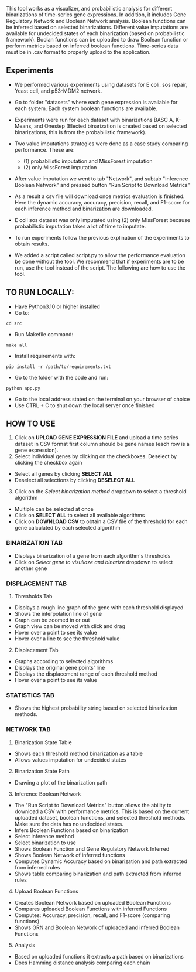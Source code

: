 

This tool works as a visualizer, and probabilistic analysis for different binarizations of time-series gene expressions. In addition, it includes Gene Regulatory Network and Boolean Network analysis. Boolean functions can be inferred based on selected binarizations. Different value imputations are available for undecided states of each binarization (based on probabilistic framework). Boolan functions can be uploaded to draw Boolean function or perform metrics based on inferred boolean functions. Time-series data must be in .csv format to properly upload to the application.

## Experiments

- We performed various experiments using datasets for E coli. sos repair, Yeast cell, and p53-MDM2 network. 
- Go to folder "datasets" where each gene expression is available for each system. Each system boolean functions are available. 
- Experiments were run for each dataset with binarizations BASC A, K-Means, and Onestep (Elected binarization is created based on selected binarizations, this is from the probabilistic framework). 
- Two value imputations strategies were done as a case study comparing performance. These are:
  - (1) probabilistic imputation and MissForest imputation
  - (2) only MissForest imputation
- After value imputation we went to tab "Network", and subtab "Inference Boolean Network" and pressed button "Run Script to Download Metrics"
- As a result a csv file will download once metrics evaluation is finished. Here the dynamic accuracy, accuracy, precision, recall, and F1-score for each inference method and binarization are downloaded. 
- E coli sos dataset was only imputated using (2) only MissForest  because probabilistic imputation takes a lot of time to imputate. 

- To run experiments follow the previous explination of the experiments to obtain results. 
- We added a script called script.py to allow the performance evaluation be done without the tool. We recommend that if experiments are to be run, use the tool instead of the script. The following are how to use the tool. 

## TO RUN LOCALLY:

- Have Python3.10 or higher installed
- Go to:
```
cd src
```
- Run Makefile command:
```
make all
```
- Install requirements with:
```
pip install -r /path/to/requirements.txt
```
- Go to the folder with the code and run:
```
python app.py
```
- Go to the local address stated on the terminal on your
	browser of choice
- Use CTRL + C to shut down the local server once finished

## HOW TO USE

1. Click on **UPLOAD GENE EXPRESSION FILE** and upload a time series dataset in CSV format first column should be gene names (each row is a gene expression).
2. Select individual genes by clicking on the checkboxes. Deselect by clicking the checkbox again
  - Select all genes by clicking **SELECT ALL**
  - Deselect all selections by clicking **DESELECT ALL**
3. Click on the *Select binarization method* dropdown to select a threshold algorithm
  - Multiple can be selected at once
  - Click on **SELECT ALL** to select all available algorithms
  - Click on **DOWNLOAD CSV** to obtain a CSV file of the threshold for each gene calculated by
	each selected algorithm

### BINARIZATION TAB

 - Displays binarization of a gene from each algorithm's thresholds
 - Click on *Select gene to visuliaze and binarize* dropdown to select another gene

### DISPLACEMENT TAB
 

1. Thresholds Tab
  - Displays a rough line graph of the gene with each threshold displayed
  - Shows the interpolation line of gene
  - Graph can be zoomed in or out
  - Graph view can be moved with click and drag
 - Hover over a point to see its value
 - Hover over a line to see the threshold value
 
2. Displacement Tab
 - Graphs according to selected algorithms
 - Displays the original gene points' line
 - Displays the displacement range of each threshold method
 - Hover over a point to see its value


### STATISTICS TAB

- Shows the highest probability string based on selected binarization methods.

### NETWORK TAB

1. Binarization State Table
- Shows each threshold method binarization as a table
- Allows values imputation for undecided states
2. Binarization State Path
- Drawing a plot of the binarization path
3. Inference Boolean Network
- The "Run Script to Download Metrics" button allows the ability to download a CSV with performance metrics. This is based on the current uploaded dataset, boolean functions, and selected threshold methods. Make sure the data has no undecided states. 
- Infers Boolean Functions based on binarization
- Select inference method
- Select binarization to use
- Shows Boolean Function and Gene Regulatory Network Inferred
- Shows Boolean Network of inferred functions
- Computes Dynamic Accuracy based on binarization and path extracted from inferred rules
- Shows table comparing binarization and path extracted from inferred rules
4. Upload Boolean Functions
- Creates Boolean Network based on uploaded Boolean Functions
- Compares uploaded Boolean Functions with inferred Functions 
- Computes: Accuracy, precision, recall, and F1-score (comparing functions)
- Shows GRN and Boolean Network of uploaded and inferred Boolean Functions
5. Analysis
- Based on uploaded functions it extracts a path based on binarizations
- Does Hamming distance analysis comparing each chain 